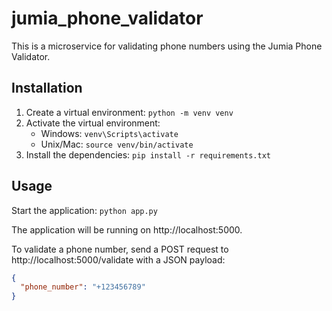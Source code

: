 # jumia_phone_validator

This is a microservice for validating phone numbers using the Jumia Phone Validator.

## Installation

1. Create a virtual environment: `python -m venv venv`
2. Activate the virtual environment:
   - Windows: `venv\Scripts\activate`
   - Unix/Mac: `source venv/bin/activate`
3. Install the dependencies: `pip install -r requirements.txt`

## Usage

Start the application: `python app.py`

The application will be running on http://localhost:5000.

To validate a phone number, send a POST request to http://localhost:5000/validate with a JSON payload:

```json
{
  "phone_number": "+123456789"
}
